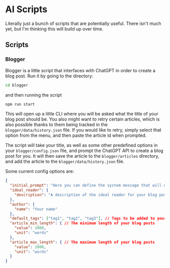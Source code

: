 # AI Scripts

Literally just a bunch of scripts that are potentially useful. There isn't much yet, but I'm thinking this will build up over time.

## Scripts

### Blogger

Blogger is a little script that interfaces with ChatGPT in order to create a blog post. Run it by going to the directory:

```bash
cd blogger
```

and then running the script

```bash
npm run start
```

This will open up a little CLI where you will be asked what the title of your blog post should be. You also might want to retry certain articles, which is also possible thanks to them being tracked in the `blogger/data/history.json` file. If you would like to retry, simply select that option from the menu, and then paste the article id when prompted.

The script will take your title, as well as some other predefined options in your `blogger/config.json` file, and prompt the ChatGPT API to create a blog post for you. It will then save the article to the `blogger/articles` directory, and add the article to the `blogger/data/history.json` file.

Some current config options are:

```json
{
  "initial_prompt": "Here you can define the system message that will define how ChatGPT should behave.",
  "ideal_reader": {
    "description": "A description of the ideal reader for your blog posts."
  },
  "author": {
    "name": "Your name"
  },
  "default_tags": ["tag1", "tag2", "tag3"], // Tags to be added to your blog posts if they're not generated automatically
  "article_min_length": { // The minimum length of your blog posts
    "value": 1000,
    "unit": "words"
  },
  "article_max_length": { // The maximum length of your blog posts
    "value": 2000,
    "unit": "words"
  }
}
```
